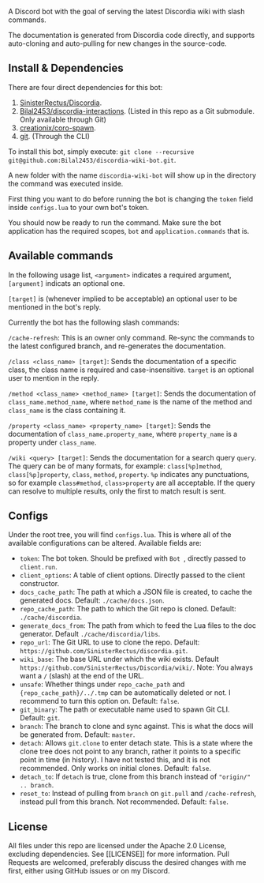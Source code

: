 A Discord bot with the goal of serving the latest Discordia wiki with slash commands.

The documentation is generated from Discordia code directly, and supports auto-cloning and auto-pulling for new changes in the source-code.

## Install & Dependencies

There are four direct dependencies for this bot:
1. [SinisterRectus/Discordia](https://github.com/SinisterRectus/Discordia).
2. [Bilal2453/discordia-interactions](https://github.com/Bilal2453/discordia-interactions/). (Listed in this repo as a Git submodule. Only available through Git)
3. [creationix/coro-spawn](https://luvit.io/lit.html#coro-spawn).
4. [git](https://git-scm.com/). (Through the CLI)


To install this bot, simply execute: `git clone --recursive git@github.com:Bilal2453/discordia-wiki-bot.git`.

A new folder with the name `discordia-wiki-bot` will show up in the directory the command was executed inside.

First thing you want to do before running the bot is changing the `token` field inside `configs.lua` to your own bot's token.

You should now be ready to run the command. Make sure the bot application has the required scopes, `bot` and `application.commands` that is.


## Available commands

In the following usage list, `<argument>` indicates a required argument, `[argument]` indicats an optional one.

`[target]` is (whenever implied to be acceptable) an optional user to be mentioned in the bot's reply.

Currently the bot has the following slash commands:

`/cache-refresh`: This is an owner only command. Re-sync the commands to the latest configured branch, and re-generates the documentation.

`/class <class_name> [target]`: Sends the documentation of a specific class, the class name is required and case-insensitive. `target` is an optional user to mention in the reply.

`/method <class_name> <method_name> [target]`: Sends the documentation of `class_name.method_name`, where `method_name` is the name of the method and `class_name` is the class containing it.

`/property <class_name> <property_name> [target]`: Sends the documentation of `class_name.property_name`, where `property_name` is a property under `class_name`.

`/wiki <query> [target]`: Sends the documentation for a search query `query`. The query can be of many formats, for example: `class[%p]method`, `class[%p]property`, `class`, `method`, `property`.
`%p` indicates any punctuations, so for example `class#method`, `class>property` are all acceptable.
If the query can resolve to multiple results, only the first to match result is sent.


## Configs

Under the root tree, you will find `configs.lua`. This is where all of the available configurations can be altered. Available fields are:

- `token`: The bot token. Should be prefixed with `Bot `, directly passed to `client.run`.
- `client_options`: A table of client options. Directly passed to the client constructor.
- `docs_cache_path`: The path at which a JSON file is created, to cache the generated docs. Default: `./cache/docs.json`.
- `repo_cache_path`: The path to which the Git repo is cloned. Default: `./cache/discordia`.
- `generate_docs_from`: The path from which to feed the Lua files to the doc generator. Default `./cache/discordia/libs`.
- `repo_url`: The Git URL to use to clone the repo. Default: `https://github.com/SinisterRectus/discordia.git`.
- `wiki_base`: The base URL under which the wiki exists. Default `https://github.com/SinisterRectus/Discordia/wiki/`. Note: You always want a `/` (slash) at the end of the URL.
- `unsafe`: Whether things under `repo_cache_path` and `{repo_cache_path}/../.tmp` can be automatically deleted or not. I recommend to turn this option on. Default: `false`.
- `git_binary`: The path or executable name used to spawn Git CLI. Default: `git`.
- `branch`: The branch to clone and sync against. This is what the docs will be generated from. Default: `master`.
- `detach`: Allows `git.clone` to enter detach state. This is a state where the clone tree does not point to any branch, rather it points to a specific point in time (in history). I have not tested this, and it is not recommended. Only works on initial clones. Default: `false`. 
- `detach_to`: If `detach` is true, clone from this branch instead of `"origin/" .. branch`.
- `reset_to`: Instead of pulling from `branch` on `git.pull` and `/cache-refresh`, instead pull from this branch. Not recommended. Default: `false`.

## License

All files under this repo are licensed under the Apache 2.0 License, excluding dependencies. See [[LICENSE]] for more information.
Pull Requests are welcomed, preferably discuss the desired changes with me first, either using GitHub issues or on my Discord.

